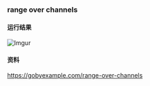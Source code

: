 ### range over channels

#### 运行结果
![Imgur](https://i.imgur.com/ogNXzhM.png)

#### 资料
https://gobyexample.com/range-over-channels